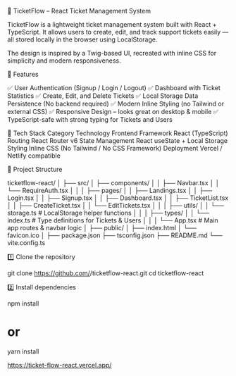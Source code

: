📘 TicketFlow – React Ticket Management System

TicketFlow is a lightweight ticket management system built with React + TypeScript.
It allows users to create, edit, and track support tickets easily — all stored locally in the browser using LocalStorage.

The design is inspired by a Twig-based UI, recreated with inline CSS for simplicity and modern responsiveness.

🚀 Features

✅ User Authentication (Signup / Login / Logout)
✅ Dashboard with Ticket Statistics
✅ Create, Edit, and Delete Tickets
✅ Local Storage Data Persistence (No backend required)
✅ Modern Inline Styling (no Tailwind or external CSS)
✅ Responsive Design – looks great on desktop & mobile
✅ TypeScript-safe with strong typing for Tickets and Users

🧱 Tech Stack
Category	Technology
Frontend Framework	React (TypeScript)
Routing	React Router v6
State Management	React useState + Local Storage
Styling	Inline CSS (No Tailwind / No CSS Framework)
Deployment	Vercel / Netlify compatible

📁 Project Structure

ticketflow-react/
│
├── src/
│   ├── components/
│   │   ├── Navbar.tsx
│   │   └── RequireAuth.tsx
│   │
│   ├── pages/
│   │   ├── Landings.tsx
│   │   ├── Login.tsx
│   │   ├── Signup.tsx
│   │   ├── Dashboard.tsx
│   │   ├── TicketList.tsx
│   │   ├── CreateTicket.tsx
│   │   └── EditTickets.tsx
│   │
│   ├── utils/
│   │   └── storage.ts      # LocalStorage helper functions
│   │
│   ├── types/
│   │   └── index.ts        # Type definitions for Tickets & Users
│   │
│   └── App.tsx             # Main app routes & navbar logic
│
├── public/
│   ├── index.html
│   └── favicon.ico
│
├── package.json
├── tsconfig.json
├── README.md
└── vite.config.ts

1️⃣ Clone the repository

git clone https://github.com/<your-username>/ticketflow-react.git
cd ticketflow-react

2️⃣ Install dependencies

npm install
# or
yarn install


https://ticket-flow-react.vercel.app/